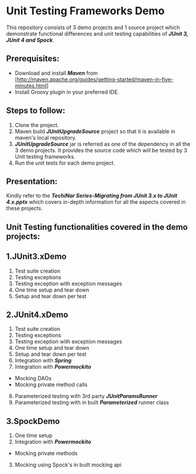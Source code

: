 Unit Testing Frameworks Demo
=========================

This repository consists of 3 demo projects and 1 source project which demonstrate functional differences and unit testing capabilities of **_JUnit 3, JUnit 4 and Spock_**.

Prerequisites:
-------------------

* Download and install **_Maven_** from [http://maven.apache.org/guides/getting-started/maven-in-five-minutes.html]
* Install Groovy plugin in your preferred IDE.

Steps to follow:
---------------------
1. Clone the project.
2. Maven build **_JUnitUpgradeSource_** project so that it is available in maven's local repository.
3. **_JUnitUpgradeSource_** jar is referred as one of the dependency in all the 3 demo projects. It provides the source code which will be tested by 3 Unit testing frameworks.
4. Run the unit tests for each demo project.

Presentation:
-----------------------

Kindly refer to the **_TechiNar Series-Migrating from JUnit 3.x to JUnit 4.x.pptx_** which covers in-depth information for all the aspects covered in these projects.

Unit Testing functionalities covered in the demo projects:
-----------------------------------------------------------------------------

1.JUnit3.xDemo
-----------------------------
1.  Test suite creation
2.  Testing exceptions
3.  Testing exception with exception messages
4.  One time setup and tear down
5.  Setup and tear down per test

2.JUnit4.xDemo
---------------------------
1.  Test suite creation
2.  Testing exceptions
3.  Testing exception with exception messages
4.  One time setup and tear down
5.  Setup and tear down per test
6.  Integration with **_Spring_**
7.  Integration with **_Powermockito_**
  * Mocking DAOs
  * Mocking private method calls
8.  Parameterized testing with 3rd party **_JUnitParamsRunner_**
9. Parameterized testing with in built **_Parameterized_** runner class

3.SpockDemo
-------------------------
1.  One time setup
2.  Integration with **_Powermockito_**
  * Mocking private methods
3.  Mocking using Spock's in built mocking api 

